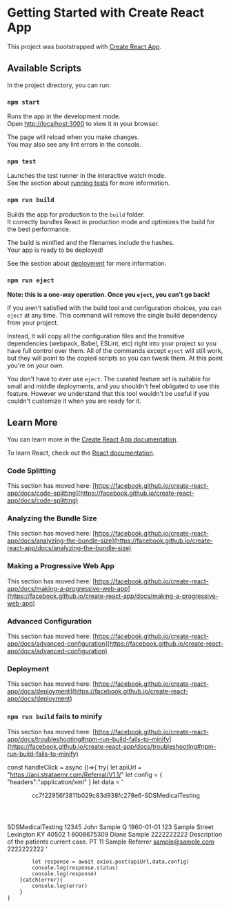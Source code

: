 # Getting Started with Create React App

This project was bootstrapped with [Create React App](https://github.com/facebook/create-react-app).

## Available Scripts

In the project directory, you can run:

### `npm start`

Runs the app in the development mode.\
Open [http://localhost:3000](http://localhost:3000) to view it in your browser.

The page will reload when you make changes.\
You may also see any lint errors in the console.

### `npm test`

Launches the test runner in the interactive watch mode.\
See the section about [running tests](https://facebook.github.io/create-react-app/docs/running-tests) for more information.

### `npm run build`

Builds the app for production to the `build` folder.\
It correctly bundles React in production mode and optimizes the build for the best performance.

The build is minified and the filenames include the hashes.\
Your app is ready to be deployed!

See the section about [deployment](https://facebook.github.io/create-react-app/docs/deployment) for more information.

### `npm run eject`

**Note: this is a one-way operation. Once you `eject`, you can't go back!**

If you aren't satisfied with the build tool and configuration choices, you can `eject` at any time. This command will remove the single build dependency from your project.

Instead, it will copy all the configuration files and the transitive dependencies (webpack, Babel, ESLint, etc) right into your project so you have full control over them. All of the commands except `eject` will still work, but they will point to the copied scripts so you can tweak them. At this point you're on your own.

You don't have to ever use `eject`. The curated feature set is suitable for small and middle deployments, and you shouldn't feel obligated to use this feature. However we understand that this tool wouldn't be useful if you couldn't customize it when you are ready for it.

## Learn More

You can learn more in the [Create React App documentation](https://facebook.github.io/create-react-app/docs/getting-started).

To learn React, check out the [React documentation](https://reactjs.org/).

### Code Splitting

This section has moved here: [https://facebook.github.io/create-react-app/docs/code-splitting](https://facebook.github.io/create-react-app/docs/code-splitting)

### Analyzing the Bundle Size

This section has moved here: [https://facebook.github.io/create-react-app/docs/analyzing-the-bundle-size](https://facebook.github.io/create-react-app/docs/analyzing-the-bundle-size)

### Making a Progressive Web App

This section has moved here: [https://facebook.github.io/create-react-app/docs/making-a-progressive-web-app](https://facebook.github.io/create-react-app/docs/making-a-progressive-web-app)

### Advanced Configuration

This section has moved here: [https://facebook.github.io/create-react-app/docs/advanced-configuration](https://facebook.github.io/create-react-app/docs/advanced-configuration)

### Deployment

This section has moved here: [https://facebook.github.io/create-react-app/docs/deployment](https://facebook.github.io/create-react-app/docs/deployment)

### `npm run build` fails to minify

This section has moved here: [https://facebook.github.io/create-react-app/docs/troubleshooting#npm-run-build-fails-to-minify](https://facebook.github.io/create-react-app/docs/troubleshooting#npm-run-build-fails-to-minify)

 const handleClick = async ()=>{
        try{
            let apiUrl = "https://api.strataemr.com/Referral/V1.1/"
            let config = {
                "headers":"application/xml"
            }
            let data = '<?xml version="1.0" encoding="utf-8" ?> <Requests> <Header> <APIKey>cc7f22956f3811b029c83d938fc278e6-SDSMedicalTesting</APIKey> </Header> <ReferralRequest> <Organization>SDSMedicalTesting</Organization> <PartnerPrivateID>12345</PartnerPrivateID> <FirstName>John</FirstName> <LastName>Sample</LastName> <MiddleInitial>Q</MiddleInitial> <BirthDate>1960-01-01</BirthDate> <PatientStreetAddress>123 Sample Street</PatientStreetAddress> <PatientCity>Lexington</PatientCity> <PatientState>KY</PatientState> <PatientZip>40502</PatientZip> <Gender>1</Gender> <PatientPhone>8008675309</PatientPhone> <EmergencyContact>Diane Sample</EmergencyContact> <EmergencyContactPhone>2222222222</EmergencyContactPhone> <CaseDescription>Description of the patients current case.</CaseDescription> <PatientType>PT</PatientType> <ServiceLocation>11</ServiceLocation> <From> <Name>Sample Referrer</Name> <Email>sample@sample.com</Email> <Phone>2222222222</Phone> </From> </ReferralRequest> </Requests>'

            let response = await axios.post(apiUrl,data,config)
            console.log(response.status)
            console.log(response)
        }catch(error){
            console.log(error)
        }
    }
